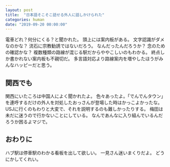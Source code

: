 ```yaml
---
layout: post
title:  "日本語そこそこ話せる外人に話しかけられた"
categories: human
date: "2019-09-20 00:00:00"
---
```


電車どれ？何分にくる？と聞かれた。
頭上には案内板がある。
文字認識がダメなのかな？
流石に宗教勧誘ではないだろう。
なんだったんだろうか？
念のための確認かな？
複数種類の路線が混じる駅だからややこしいのもわかる。
終点しか書かれない案内板も不親切だ。
多言語対応より路線案内を増やしたほうがみんなハッピーだと思う。

## 関西でも
関西にいたころは中国人によく聞かれたよ。
色々あったよ。「でんでんタウン」を連呼するだけの外人を対処したおっさんが登場した時はかっこよかったな。
USJに行くのもわりと大変で、それを説明するのも難しかったりする。
梅田は未だに迷うので行かないことにしている。
なんであんなに入り組んでいるんだろうか困るよマジで。

## おわりに
ハブ駅は停車駅のわかる看板を出して欲しい。
一見さん迷いまくりだよ。
どうにかしてくれい。

